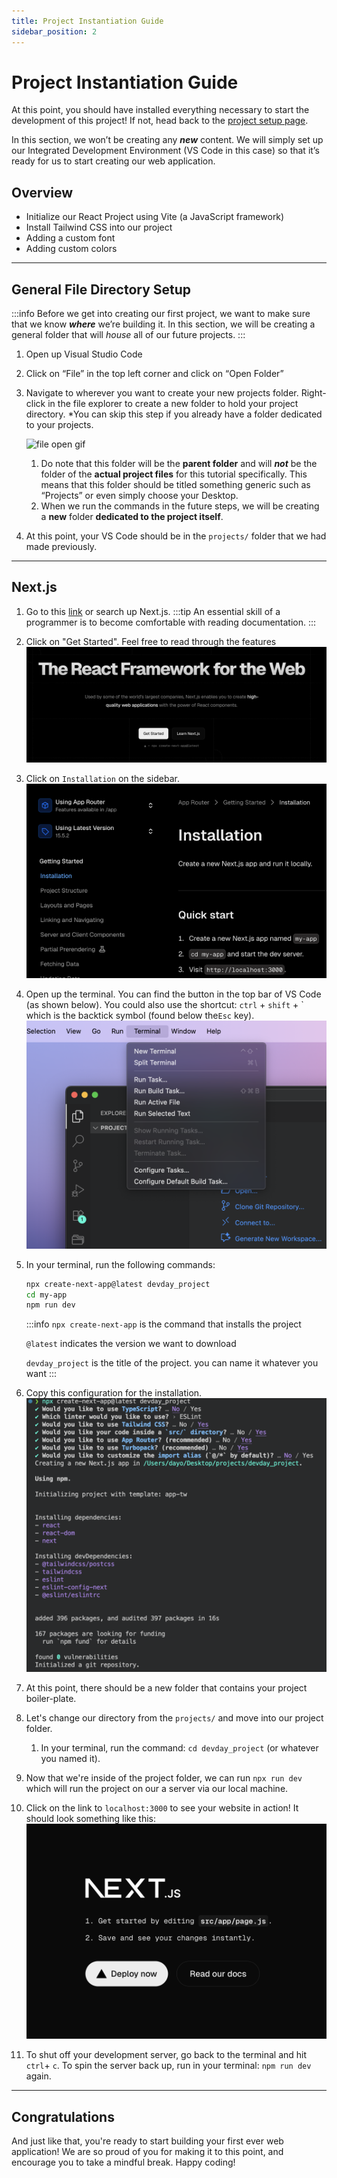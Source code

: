 ```yaml
---
title: Project Instantiation Guide
sidebar_position: 2
---
```


# Project Instantiation Guide

At this point, you should have installed everything necessary to start the development of this project! If not, head back to the [project setup page](../Webapp-Setup/installation-guide.md).

In this section, we won’t be creating any _**new**_ content. We will simply set up our Integrated Development Environment (VS Code in this case) so that it’s ready for us to start creating our web application.

## Overview

- Initialize our React Project using Vite (a JavaScript framework)
- Install Tailwind CSS into our project
- Adding a custom font
- Adding custom colors

---

## General File Directory Setup

:::info
Before we get into creating our first project, we want to make sure that we know **_where_** we’re building it. In this section, we will be creating a general folder that will _house_ all of our future projects.
:::

1. Open up Visual Studio Code
2. Click on “File” in the top left corner and click on “Open Folder”
3. Navigate to wherever you want to create your new projects folder. Right-click in the file explorer to create a new folder to hold your project directory. \*You can skip this step if you already have a folder dedicated to your projects.

    ![file open gif](../../../static/img/webapp-setup/vscode-file-open.gif)
    1. Do note that this folder will be the **parent folder** and will **_not_** be the folder of the **actual project files** for this tutorial specifically. This means that this folder should be titled something generic such as “Projects” or even simply choose your Desktop.
    2. When we run the commands in the future steps, we will be creating a **new** folder **dedicated to the project itself**.

4. At this point, your VS Code should be in the `projects/` folder that we had made previously.

---

## Next.js

1. Go to this [link](https://nextjs.org/) or search up Next.js.
   :::tip
   An essential skill of a programmer is to become comfortable with reading documentation.
   :::
2. Click on "Get Started". Feel free to read through the features
   ![nextjs get started](../../../static/img/webapp-setup/nextjs2.png)
3. Click on `Installation` on the sidebar.
   ![nextjs get started](../../../static/img/webapp-setup/nextjs.png)
4. Open up the terminal. You can find the button in the top bar of VS Code (as shown below). You could also use the shortcut: `ctrl` + `shift` + \` which is the backtick symbol (found below the`Esc` key).
   ![nextjs get started](../../../static/img/webapp-setup/nextjs3.png)
5. In your terminal, run the following commands:

    ```bash
    npx create-next-app@latest devday_project
    cd my-app
    npm run dev
    ```

    :::info
    `npx create-next-app` is the command that installs the project

    `@latest` indicates the version we want to download

    `devday_project` is the title of the project. you can name it whatever you want
    :::

6. Copy this configuration for the installation.
   ![nextjs init config](../../../static/img/webapp-setup/nextjs5.png)
7. At this point, there should be a new folder that contains your project boiler-plate.
8. Let's change our directory from the `projects/` and move into our project folder.
    1. In your terminal, run the command: `cd devday_project` (or whatever you named it).
9. Now that we're inside of the project folder, we can run `npx run dev` which will run the project on our a server via our local machine.
10. Click on the link to `localhost:3000` to see your website in action! It should look something like this:
    ![next js boiler plate site](../../../static/img/webapp-setup/nextjs6.png)
11. To shut off your development server, go back to the terminal and hit `ctrl`+ `c`.
    To spin the server back up, run in your terminal: `npm run dev` again.

---

## Congratulations

And just like that, you're ready to start building your first ever web application! We are so proud of you for making it to this point, and encourage you to take a mindful break. Happy coding!
